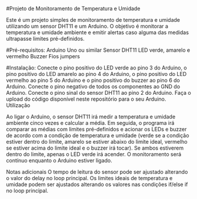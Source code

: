#Projeto de Monitoramento de Temperatura e Umidade

Este é um projeto simples de monitoramento de temperatura e umidade utilizando um sensor DHT11 e um Arduino. O objetivo é monitorar a temperatura e umidade ambiente e emitir alertas caso alguma das medidas ultrapasse limites pré-definidos.

#Pré-requisitos:
Arduino Uno ou similar
Sensor DHT11
LED verde, amarelo e vermelho
Buzzer
Fios jumpers

#Instalação:
Conecte o pino positivo do LED verde ao pino 3 do Arduino, o pino positivo do LED amarelo ao pino 4 do Arduino, o pino positivo do LED vermelho ao pino 5 do Arduino e o pino positivo do buzzer ao pino 6 do Arduino. Conecte o pino negativo de todos os componentes ao GND do Arduino.
Conecte o pino sinal do sensor DHT11 ao pino 2 do Arduino.
Faça o upload do código disponível neste repositório para o seu Arduino.
Utilização

Ao ligar o Arduino, o sensor DHT11 irá medir a temperatura e umidade ambiente cinco vezes e calcular a média. Em seguida, o programa irá comparar as médias com limites pré-definidos e acionar os LEDs e buzzer de acordo com a condição de temperatura e umidade (verde se a condição estiver dentro do limite, amarelo se estiver abaixo do limite ideal, vermelho se estiver acima do limite ideal e o buzzer irá tocar). Se ambos estiverem dentro do limite, apenas o LED verde irá acender. O monitoramento será contínuo enquanto o Arduino estiver ligado.

Notas adicionais
O tempo de leitura do sensor pode ser ajustado alterando o valor do delay no loop principal.
Os limites ideais de temperatura e umidade podem ser ajustados alterando os valores nas condições if/else if no loop principal.
